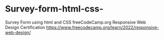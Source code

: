 # Survey-form-html-css-
Survey Form using html and CSS
freeCodeCamp.org Responsive Web Design Certification
https://www.freecodecamp.org/learn/2022/responsive-web-design/
